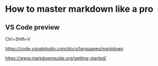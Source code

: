 # How to master markdown like a pro

## VS Code preview

Ctrl+Shift+V

<https://code.visualstudio.com/docs/languages/markdown>

<https://www.markdownguide.org/getting-started/>
